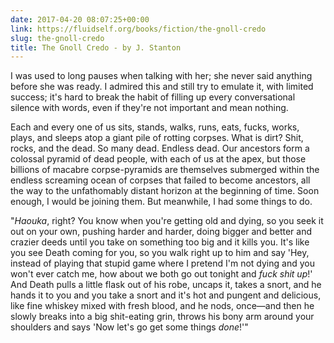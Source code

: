 ```yaml
---
date: 2017-04-20 08:07:25+00:00
link: https://fluidself.org/books/fiction/the-gnoll-credo
slug: the-gnoll-credo
title: The Gnoll Credo - by J. Stanton
---
```


I was used to long pauses when talking with her; she never said anything before she was ready. I admired this and still try to emulate it, with limited success; it's hard to break the habit of filling up every conversational silence with words, even if they're not important and mean nothing.

Each and every one of us sits, stands, walks, runs, eats, fucks, works, plays, and sleeps atop a giant pile of rotting corpses. What is dirt? Shit, rocks, and the dead. So many dead. Endless dead. Our ancestors form a colossal pyramid of dead people, with each of us at the apex, but those billions of macabre corpse-pyramids are themselves submerged within the endless screaming ocean of corpses that failed to become ancestors, all the way to the unfathomably distant horizon at the beginning of time. Soon enough, I would be joining them. But meanwhile, I had some things to do.

"_Haouka_, right? You know when you're getting old and dying, so you seek it out on your own, pushing harder and harder, doing bigger and better and crazier deeds until you take on something too big and it kills you. It's like you see Death coming for you, so you walk right up to him and say 'Hey, instead of playing that stupid game where I pretend I'm not dying and you won't ever catch me, how about we both go out tonight and _fuck shit up_!' And Death pulls a little flask out of his robe, uncaps it, takes a snort, and he hands it to you and you take a snort and it's hot and pungent and delicious, like fine whiskey mixed with fresh blood, and he nods, once—and then he slowly breaks into a big shit-eating grin, throws his bony arm around your shoulders and says 'Now let's go get some things _done_!'"
